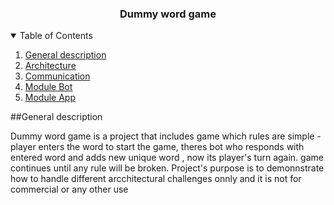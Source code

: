   <h3 align="center">Dummy word game</h3>
  
 
  <details open="open">
  <summary>Table of Contents</summary>
  <ol>
    <li>
    <a href="#general-description">General description</a></li>
    <li><a href="#architecture">Architecture</a></li>
     <li><a href="#communication">Communication</a></li>
    <li><a href="#moduleBot">Module Bot</a></li>
    <li><a href="#moduleApp">Module App</a></li>
    </ol>
</details>

<!-- ABOUT THE PROJECT -->
##General description

Dummy word game is a project that includes game which rules are simple - player enters the word to start the game, theres bot who responds with entered word and adds new unique word , now its player's turn again. game continues until any rule will be broken. Project's purpose is to demonnstrate how to handle different arcchitectural challenges onnly and it is not for commercial or any other use  
